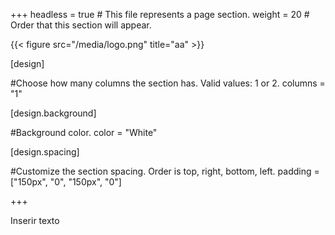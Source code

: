+++
headless = true  # This file represents a page section.
weight = 20  # Order that this section will appear.

{{< figure src="/media/logo.png" title="aa" >}}

[design]

#Choose how many columns the section has. Valid values: 1 or 2.
columns = "1"

  
[design.background]

#Background color.
color = "White"


[design.spacing]

#Customize the section spacing. Order is top, right, bottom, left.
padding = ["150px", "0", "150px", "0"]

+++

Inserir texto


